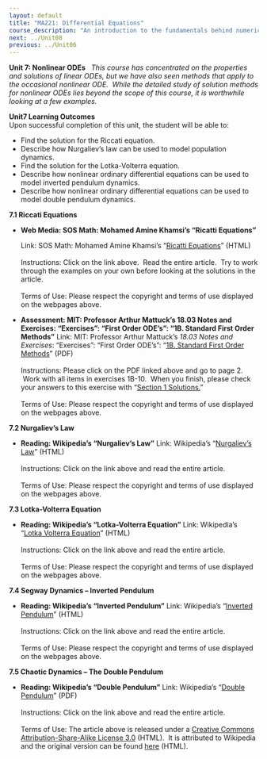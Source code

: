 ```yaml
---
layout: default
title: "MA221: Differential Equations"
course_description: "An introduction to the fundamentals behind numerical solutions and Ordinary Differential Equations, with a goal of moving from a microscopic view of relevant physics to a macroscopic view of the behavior of a system as a whole."
next: ../Unit08
previous: ../Unit06
---
```

**Unit 7: Nonlinear ODEs** <span id="7"></span> 
*This course has concentrated on the properties and solutions of linear
ODEs, but we have also seen methods that apply to the occasional
nonlinear ODE.  While the detailed study of solution methods for
nonlinear ODEs lies beyond the scope of this course, it is worthwhile
looking at a few examples.*

**Unit7 Learning Outcomes**  
Upon successful completion of this unit, the student will be able to:  
-   Find the solution for the Riccati equation.
-   Describe how Nurgaliev’s law can be used to model population
    dynamics.
-   Find the solution for the Lotka-Volterra equation.
-   Describe how nonlinear ordinary differential equations can be used
    to model inverted pendulum dynamics.
-   Describe how nonlinear ordinary differential equations can be used
    to model double pendulum dynamics.

**7.1 Riccati Equations** <span id="7.1"></span> 
-   **Web Media: SOS Math: Mohamed Amine Khamsi’s “Ricatti Equations”**

    Link: SOS Math: Mohamed Amine Khamsi’s “[Ricatti
    Equations](http://www.sosmath.com/diffeq/first/riccati/riccati.html)”
    (HTML)  
        
     Instructions: Click on the link above.  Read the entire article. 
    Try to work through the examples on your own before looking at the
    solutions in the article.  
        
     Terms of Use: Please respect the copyright and terms of use
    displayed on the webpages above.

-   **Assessment: MIT: Professor Arthur Mattuck’s 18.03 Notes and
    Exercises: “Exercises”: “First Order ODE’s”: “1B. Standard First
    Order Methods”**
    Link: MIT: Professor Arthur Mattuck’s *18.03 Notes and Exercises*:
    “Exercises”: “First Order ODE’s”: “[1B. Standard First Order
    Methods](http://www.saylor.org/site/wp-content/uploads/2012/07/MA221-Assessments-Mattuck-First-Order-ODEs-Questions.pdf)”
    (PDF)  
        
     Instructions: Please click on the PDF linked above and go to page
    2.  Work with all items in exercises 1B-10.  When you finish, please
    check your answers to this exercise with “[Section 1
    Solutions.](http://www.saylor.org/site/wp-content/uploads/2012/07/MA221-Assessments-Mattuck-First-Order-ODEs-Solutionspdf.pdf)”  
        
     Terms of Use: Please respect the copyright and terms of use
    displayed on the webpages above.

**7.2 Nurgaliev’s Law** <span id="7.2"></span> 
-   **Reading: Wikipedia’s “Nurgaliev’s Law”**
    Link: Wikipedia’s “[Nurgaliev’s
    Law](http://en.wikipedia.org/wiki/Nurgaliev%27s_law)” (HTML)  
        
     Instructions: Click on the link above and read the entire
    article.  
        
     Terms of Use: Please respect the copyright and terms of use
    displayed on the webpages above.

**7.3 Lotka-Volterra Equation** <span id="7.3"></span> 
-   **Reading: Wikipedia’s “Lotka-Volterra Equation”**
    Link: Wikipedia’s “[Lotka Volterra
    Equation](http://en.wikipedia.org/wiki/Lotka%E2%80%93Volterra_equation)”
    (HTML)  
        
     Instructions: Click on the link above and read the entire
    article.  
        
     Terms of Use: Please respect the copyright and terms of use
    displayed on the webpages above.

**7.4 Segway Dynamics – Inverted Pendulum** <span id="7.4"></span> 
-   **Reading: Wikipedia’s “Inverted Pendulum”**
    Link: Wikipedia’s “[Inverted
    Pendulum](http://en.wikipedia.org/wiki/Inverted_pendulum)” (HTML)  
        
     Instructions: Click on the link above and read the entire
    article.  
        
     Terms of Use: Please respect the copyright and terms of use
    displayed on the webpages above.

**7.5 Chaotic Dynamics – The Double Pendulum** <span id="7.5"></span> 
-   **Reading: Wikipedia’s “Double Pendulum”**
    Link: Wikipedia’s “[Double
    Pendulum](http://www.saylor.org/site/wp-content/uploads/2011/06/MA221-7.5.pdf)”
    (PDF)  
        
     Instructions: Click on the link above and read the entire
    article.  
        
     Terms of Use: The article above is released under a [Creative
    Commons Attribution-Share-Alike License
    3.0](http://creativecommons.org/licenses/by-sa/3.0/) (HTML).  It is
    attributed to Wikipedia and the original version can be
    found [here](http://en.wikipedia.org/wiki/Double_pendulum) (HTML).


